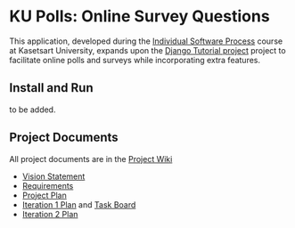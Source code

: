 # KU Polls: Online Survey Questions

This application, developed during the  [Individual Software Process](
https://cpske.github.io/ISP) course at Kasetsart University, expands upon the [Django Tutorial project](https://docs.djangoproject.com/en/4.1/intro/tutorial01/) project to facilitate online polls and surveys while incorporating extra features.

## Install and Run
to be added.

## Project Documents

All project documents are in the [Project Wiki](https://github.com/thanidacwn/ku-polls/wiki)

* [Vision Statement](https://github.com/thanidacwn/ku-polls/wiki/Vision-Statement)
* [Requirements](https://github.com/thanidacwn/ku-polls/wiki/Requirements)
* [Project Plan](https://github.com/thanidacwn/ku-polls/wiki/Development-plan)
* [Iteration 1 Plan](https://github.com/thanidacwn/ku-polls/wiki/Iteration-1-Plan) and [Task Board](https://github.com/users/thanidacwn/projects/7)
* [Iteration 2 Plan](https://github.com/thanidacwn/ku-polls/wiki/Iteration-2-Plan)
